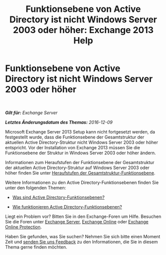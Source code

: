 ﻿---
title: 'Funktionsebene von Active Directory ist nicht Windows Server 2003 oder höher: Exchange 2013 Help'
TOCTitle: Funktionsebene von Active Directory ist nicht Windows Server 2003 oder höher
ms:assetid: 45f45976-62ac-4b6c-889a-ebd449402009
ms:mtpsurl: https://technet.microsoft.com/de-de/library/ms.exch.setupreadiness.forestlevelnotwin2003native(v=EXCHG.150)
ms:contentKeyID: 50475512
ms.date: 04/24/2018
mtps_version: v=EXCHG.150
ms.translationtype: HT
---

# Funktionsebene von Active Directory ist nicht Windows Server 2003 oder höher

 

_**Gilt für:** Exchange Server_

_**Letztes Änderungsdatum des Themas:** 2016-12-09_

Microsoft Exchange Server 2013 Setup kann nicht fortgesetzt werden, da festgestellt wurde, dass die Funktionsebene der Gesamtstruktur der aktuellen Active Directory-Struktur nicht Windows Server 2003 oder höher entspricht. Vor der Installation von Exchange 2013 müssen Sie die Funktionsebene der Struktur in Windows Server 2003 oder höher ändern.

Informationen zum Heraufstufen der Funktionsebene der Gesamtstruktur der aktuellen Active Directory-Struktur auf Windows Server 2003 oder höher finden Sie unter [Heraufstufen der Gesamtstruktur-Funktionsebene](https://go.microsoft.com/fwlink/p/?linkid=294831).

Weitere Informationen zu den Active Directory-Funktionsebenen finden Sie unter den folgenden Themen:

  - [Was sind Active Directory-Funktionsebenen?](https://go.microsoft.com/fwlink/p/?linkid=294832)

  - [Wie funktionieren Active Directory-Funktionsebenen?](https://go.microsoft.com/fwlink/p/?linkid=294833)

Liegt ein Problem vor? Bitten Sie in den Exchange-Foren um Hilfe. Besuchen Sie die Foren unter [Exchange Server](https://go.microsoft.com/fwlink/p/?linkid=60612), [Exchange Online](https://go.microsoft.com/fwlink/p/?linkid=267542) oder [Exchange Online Protection](https://go.microsoft.com/fwlink/p/?linkid=285351).

Haben Sie gefunden, was Sie suchen? Nehmen Sie sich bitte einen Moment Zeit und [senden Sie uns Feedback](mailto:exsetuphelpfeedback@microsoft.com?subject=exchange%202013%20setup%20help%20feedbac) zu den Informationen, die Sie in diesem Thema gerne finden möchten.

